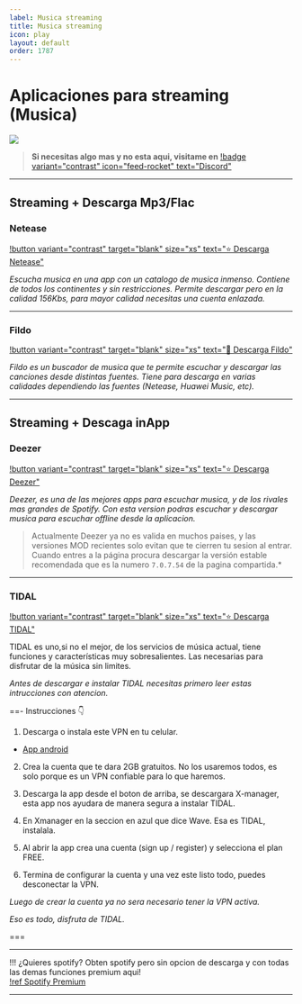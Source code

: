 ```yaml
---
label: Musica streaming
title: Musica streaming
icon: play
layout: default
order: 1787
---
```


# Aplicaciones para streaming (Musica)

![](https://i.postimg.cc/wBJYW2rT/Header-Movil.png)

> **Si necesitas algo mas y no esta aqui, visitame en** [!badge variant="contrast" icon="feed-rocket" text="Discord"](https://discord.gg/hVKeY3uEru) 

---

## Streaming + Descarga Mp3/Flac

### Netease    
[!button variant="contrast" target="blank" size="xs" text="⭐  Descarga Netease"](https://anonfiles.com/F9sfaa66zb/Netease_6_0_0_xpatch_Espa_ol_apk)  

*Escucha musica en una app con un catalogo de musica inmenso. Contiene de todos los continentes y sin restricciones. Permite descargar pero en la calidad 156Kbs, para mayor calidad necesitas una cuenta enlazada.*

---

### Fildo    
[!button variant="contrast" target="blank" size="xs" text="🔷  Descarga Fildo"](https://fildo.net/android/en/#downloadSection)     

*Fildo es un buscador de musica que te permite escuchar y descargar las canciones desde distintas fuentes. Tiene para descarga en varias calidades dependiendo las fuentes (Netease, Huawei Music, etc).*

---

## Streaming + Descaga inApp

### Deezer
[!button variant="contrast" target="blank" size="xs" text="⭐  Descarga Deezer"](https://liteapks.com/deezer.html)      

*Deezer, es una de las mejores apps para escuchar musica, y de los rivales mas grandes de Spotify. Con esta version podras escuchar y descargar musica para escuchar offline desde la aplicacion.*      

> Actualmente Deezer ya no es valida en muchos paises, y las versiones MOD recientes solo evitan que te cierren tu sesion al entrar.      
> Cuando entres a la página procura descargar la versión estable recomendada que es la numero `7.0.7.54` de la pagina compartida.*

---

### TIDAL    
[!button variant="contrast" target="blank" size="xs" text="⭐  Descarga TIDAL"](https://www.xmanagerapp.com/)     

TIDAL es uno,si no el mejor, de los servicios de música actual, tiene funciones y características muy sobresalientes.
Las necesarias para disfrutar de la música sin limites.

*Antes de descargar e instalar TIDAL necesitas primero leer estas intrucciones con atencion.*

==- Instrucciones 👇    

1. Descarga o instala este VPN en tu celular.

- [App android](https://play.google.com/store/apps/details?id=com.tunnelbear.android&hl=en&gl=US)     

2. Crea la cuenta que te dara 2GB gratuitos. No los usaremos todos, es solo porque es un VPN confiable para lo que haremos.


3. Descarga la app desde el boton de arriba, se descargara X-manager, esta app nos ayudara de manera segura a instalar TIDAL. 

4. En Xmanager en la seccion en azul que dice Wave. Esa es TIDAL, instalala.

5. Al abrir la app crea una cuenta (sign up / register) y selecciona el plan FREE.

6. Termina de configurar la cuenta y una vez este listo todo, puedes desconectar la VPN.

*Luego de crear la cuenta ya no sera necesario tener la VPN activa.*

*Eso es todo, disfruta de TIDAL.*

=== 

---

!!! ¿Quieres spotify?
Obten spotify pero sin opcion de descarga y con todas las demas funciones premium aqui!     
[!ref Spotify Premium](/tutoriales/spotify-premium.md)

---